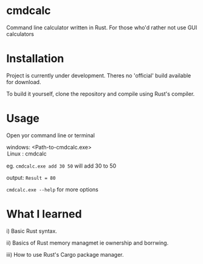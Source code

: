 # cmdcalc
Command line calculator written in Rust. For those who'd rather not use GUI calculators

# Installation
Project is currently under development. Theres no 'official' build available for download.

To build it yourself, clone the repository and compile using Rust's compiler.

# Usage
Open yor command line or terminal

windows: <Path-to-cmdcalc.exe> <OPTION> <ARGS>
Linux  : cmdcalc <options> <ARGS>

eg.      `cmdcalc.exe add 30 50` will add 30 to 50

output:   `Result = 80`

`cmdcalc.exe --help` for more options

# What I learned
i)   Basic Rust syntax.

ii)  Basics of Rust memory managmet ie ownership and borrwing.

iii) How to use Rust's Cargo package manager.



